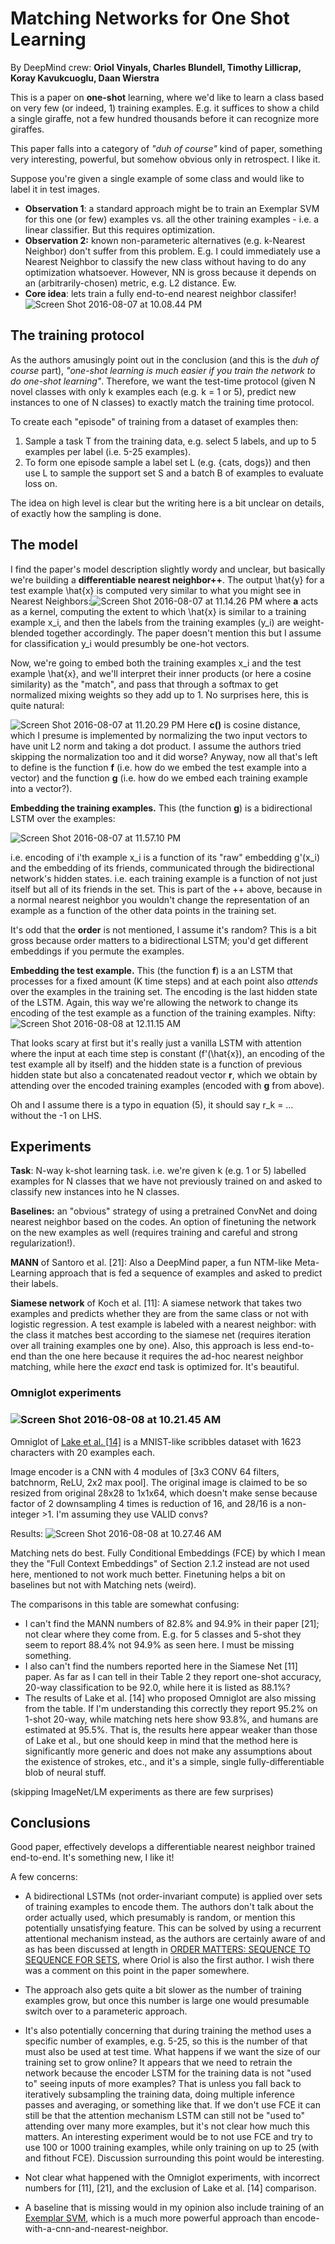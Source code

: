 # Matching Networks for One Shot Learning

By DeepMind crew: **Oriol Vinyals, Charles Blundell, Timothy Lillicrap, Koray Kavukcuoglu, Daan Wierstra**

This is a paper on **one-shot** learning, where we'd like to learn a class based on very few (or indeed, 1) training examples. E.g. it suffices to show a child a single giraffe, not a few hundred thousands before it can recognize more giraffes.

This paper falls into a category of *"duh of course"* kind of paper, something very interesting, powerful, but somehow obvious only in retrospect. I like it.

Suppose you're given a single example of some class and would like to label it in test images.

- **Observation 1**: a standard approach might be to train an Exemplar SVM for this one (or few) examples vs. all the other training examples - i.e. a linear classifier. But this requires optimization.
- **Observation 2:** known non-parameteric alternatives (e.g. k-Nearest Neighbor) don't suffer from this problem. E.g. I could immediately use a Nearest Neighbor to classify the new class without having to do any optimization whatsoever. However, NN is gross because it depends on an (arbitrarily-chosen) metric, e.g. L2 distance. Ew.
- **Core idea**: lets train a fully end-to-end nearest neighbor classifer!![Screen Shot 2016-08-07 at 10.08.44 PM](/img/matching_networks/Screen%20Shot%202016-08-07%20at%2010.08.44%20PM.png)

## The training protocol

As the authors amusingly point out in the conclusion (and this is the *duh of course* part), *"one-shot learning is much easier if you train the network to do one-shot learning"*. Therefore, we want the test-time protocol (given N novel classes with only k examples each (e.g. k = 1 or 5), predict new instances to one of N classes) to exactly match the training time protocol.

To create each "episode" of training from a dataset of examples then:

1. Sample a task T from the training data, e.g. select 5 labels, and up to 5 examples per label (i.e. 5-25 examples).
2. To form one episode sample a label set L (e.g. {cats, dogs}) and then use L to sample the support set S and a batch B of examples to evaluate loss on.

The idea on high level is clear but the writing here is a bit unclear on details, of exactly how the sampling is done.

## The model

I find the paper's model description slightly wordy and unclear, but basically we're building a **differentiable nearest neighbor++**. The output \hat{y} for a test example \hat{x} is computed very similar to what you might see in Nearest Neighbors:![Screen Shot 2016-08-07 at 11.14.26 PM](img/matching_networks/Screen%20Shot%202016-08-07%20at%2011.14.26%20PM.png)
where **a** acts as a kernel, computing the extent to which \hat{x} is similar to a training example x_i, and then the labels from the training examples (y_i) are weight-blended together accordingly. The paper doesn't mention this but I assume for classification y_i would presumbly be one-hot vectors.

Now, we're going to embed both the training examples x_i and the test example \hat{x}, and we'll interpret their inner products (or here a cosine similarity) as the "match", and pass that through a softmax to get normalized mixing weights so they add up to 1. No surprises here, this is quite natural:

![Screen Shot 2016-08-07 at 11.20.29 PM](img/matching_networks/Screen%20Shot%202016-08-07%20at%2011.20.29%20PM.png)
Here **c()** is cosine distance, which I presume is implemented by normalizing the two input vectors to have unit L2 norm and taking a dot product. I assume the authors tried skipping the normalization too and it did worse? Anyway, now all that's left to define is the function **f** (i.e. how do we embed the test example into a vector) and the function **g** (i.e. how do we embed each training example into a vector?).

**Embedding the training examples.** This (the function **g**) is a bidirectional LSTM over the examples:

 ![Screen Shot 2016-08-07 at 11.57.10 PM](img/matching_networks/Screen%20Shot%202016-08-07%20at%2011.57.10%20PM.png)

i.e. encoding of i'th example x_i is a function of its "raw" embedding g'(x_i) and the embedding of its friends, communicated through the bidirectional network's hidden states. i.e. each training example is a function of not just itself but all of its friends in the set. This is part of the ++ above, because in a normal nearest neighbor you wouldn't change the representation of an example as a function of the other data points in the training set.

It's odd that the **order** is not mentioned, I assume it's random? This is a bit gross because order matters to a bidirectional LSTM; you'd get different embeddings if you permute the examples. 

**Embedding the test example.** This (the function **f**) is a an LSTM that processes for a fixed amount (K time steps) and at each point also *attends* over the examples in the training set. The encoding is the last hidden state of the LSTM. Again, this way we're allowing the network to change its encoding of the test example as a function of the training examples. Nifty: ![Screen Shot 2016-08-08 at 12.11.15 AM](img/matching_networks/Screen%20Shot%202016-08-08%20at%2012.11.15%20AM.png)

That looks scary at first but it's really just a vanilla LSTM with attention where the input at each time step is constant (f'(\hat{x}), an encoding of the test example all by itself) and the hidden state is a function of previous hidden state but also a concatenated readout vector **r**, which we obtain by attending over the encoded training examples (encoded with **g** from above).

Oh and I assume there is a typo in equation (5), it should say r_k = … without the -1 on LHS. 



## Experiments

**Task**: N-way k-shot learning task. i.e. we're given k (e.g. 1 or 5) labelled examples for N classes that we have not previously trained on and asked to classify new instances into he N classes.

**Baselines:** an "obvious" strategy of using a pretrained ConvNet and doing nearest neighbor based on the codes. An option of finetuning the network on the new examples as well (requires training and careful and strong regularization!).

**MANN** of Santoro et al. [21]: Also a DeepMind paper, a fun NTM-like Meta-Learning approach that is fed a sequence of examples and asked to predict their labels.

**Siamese network** of Koch et al. [11]: A siamese network that takes two examples and predicts whether they are from the same class or not with logistic regression. A test example is labeled with a nearest neighbor: with the class it matches best according to the siamese net (requires iteration over all training examples one by one). Also, this approach is less end-to-end than the one here because it requires the ad-hoc nearest neighbor matching, while here the *exact* end task is optimized for. It's beautiful.



### Omniglot experiments 

### ![Screen Shot 2016-08-08 at 10.21.45 AM](img/matching_networks/Screen%20Shot%202016-08-08%20at%2010.21.45%20AM.png)

Omniglot of [Lake et al. [14]](http://www.cs.toronto.edu/~rsalakhu/papers/LakeEtAl2015Science.pdf) is a MNIST-like scribbles dataset with 1623 characters with 20 examples each.

Image encoder is a CNN with 4 modules of [3x3 CONV 64 filters, batchnorm, ReLU, 2x2 max pool]. The original image is claimed to be so resized from original 28x28 to 1x1x64, which doesn't make sense because factor of 2 downsampling 4 times is reduction of 16, and 28/16 is a non-integer >1. I'm assuming they use VALID convs?

Results: ![Screen Shot 2016-08-08 at 10.27.46 AM](img/matching_networks/Screen%20Shot%202016-08-08%20at%2010.27.46%20AM.png)

Matching nets do best. Fully Conditional Embeddings (FCE) by which I mean they the "Full Context Embeddings" of Section 2.1.2 instead are not used here, mentioned to not work much better. Finetuning helps a bit on baselines but not with Matching nets (weird).

The comparisons in this table are somewhat confusing:

- I can't find the MANN numbers of 82.8% and 94.9% in their paper [21]; not clear where they come from. E.g. for 5 classes and 5-shot they seem to report 88.4% not 94.9% as seen here. I must be missing something.
- I also can't find the numbers reported here in the Siamese Net [11] paper. As far as I can tell in their Table 2 they report one-shot accuracy, 20-way classification to be 92.0, while here it is listed as 88.1%?
- The results of Lake et al. [14] who proposed Omniglot are also missing from the table. If I'm understanding this correctly they report 95.2% on 1-shot 20-way, while matching nets here show 93.8%, and humans are estimated at 95.5%. That is, the results here appear weaker than those of Lake et al., but one should keep in mind that the method here is significantly more generic and does not make any assumptions about the existence of strokes, etc., and it's a simple, single fully-differentiable blob of neural stuff.

(skipping ImageNet/LM experiments as there are few surprises)

## Conclusions

Good paper, effectively develops a differentiable nearest neighbor trained end-to-end. It's something new, I like it!

A few concerns: 

- A bidirectional LSTMs (not order-invariant compute) is applied over sets of training examples to encode them. The authors don't talk about the order actually used, which presumably is random, or mention this potentially unsatisfying feature. This can be solved by using a recurrent attentional mechanism instead, as the authors are certainly aware of and as has been discussed at length in [ORDER MATTERS: SEQUENCE TO SEQUENCE FOR SETS](https://arxiv.org/abs/1511.06391), where Oriol is also the first author. I wish there was a comment on this point in the paper somewhere.

- The approach also gets quite a bit slower as the number of training examples grow, but once this number is large one would presumable switch over to a parameteric approach.

- It's also potentially concerning that during training the method uses a specific number of examples, e.g. 5-25, so this is the number of that must also be used at test time. What happens if we want the size of our training set to grow online? It appears that we need to retrain the network because the encoder LSTM for the training data is not "used to" seeing inputs of more examples? That is unless you fall back to iteratively subsampling the training data, doing multiple inference passes and averaging, or something like that. If we don't use FCE it can still be that the attention mechanism LSTM can still not be "used to" attending over many more examples, but it's not clear how much this matters. An interesting experiment would be to not use FCE and try to use 100 or 1000 training examples, while only training on up to 25 (with and fithout FCE). Discussion surrounding this point would be interesting.

- Not clear what happened with the Omniglot experiments, with incorrect numbers for [11], [21], and the exclusion of Lake et al. [14] comparison.

- A baseline that is missing would in my opinion also include training of an [Exemplar SVM](https://www.cs.cmu.edu/~tmalisie/projects/iccv11/), which is a much more powerful approach than encode-with-a-cnn-and-nearest-neighbor.

  ​
